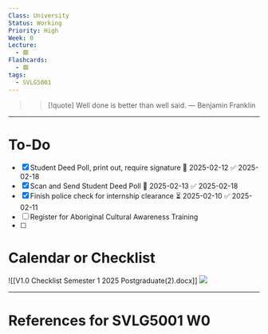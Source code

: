 ```yaml
---
Class: University
Status: Working
Priority: High
Week: 0
Lecture:
  - 🟥
Flashcards:
  - 🟥
tags:
  - SVLG5001
---
```

> > [!quote] Well done is better than well said.
> — Benjamin Franklin

---
# To-Do
- [x] Student Deed Poll, print out, require signature 📅 2025-02-12 ✅ 2025-02-18
- [x] Scan and Send Student Deed Poll 📅 2025-02-13 ✅ 2025-02-18
- [x] Finish police check for internship clearance ⏳ 2025-02-10 ✅ 2025-02-11
- [ ] Register for Aboriginal Cultural Awareness Training
- [ ] 

# Calendar or Checklist
![[V1.0 Checklist Semester 1 2025 Postgraduate(2).docx]]
![](https://i.imgur.com/rICoBFa.png)





---
# References for SVLG5001 W0